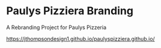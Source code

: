 # Paulys Pizziera Branding

A Rebranding Project for Paulys Pizzeria 

https://jthompsondesign1.github.io/paulyspizziera.github.io/
